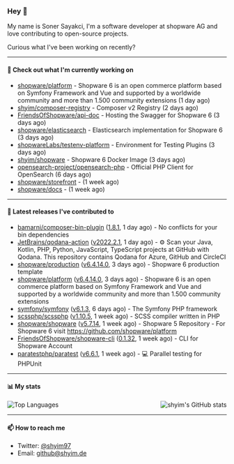 ### Hey 👋

My name is Soner Sayakci, I'm a software developer at shopware AG and love contributing to open-source projects.

Curious what I've been working on recently?

---

#### 👷 Check out what I'm currently working on

- [shopware/platform](https://github.com/shopware/platform) - Shopware 6 is an open commerce platform based on Symfony Framework and Vue and supported by a worldwide community and more than 1.500 community extensions (1 day ago)
- [shyim/composer-registry](https://github.com/shyim/composer-registry) - Composer v2 Registry (2 days ago)
- [FriendsOfShopware/api-doc](https://github.com/FriendsOfShopware/api-doc) - Hosting the Swagger for Shopware 6 (3 days ago)
- [shopware/elasticsearch](https://github.com/shopware/elasticsearch) - Elasticsearch implementation for Shopware 6 (3 days ago)
- [shopwareLabs/testenv-platform](https://github.com/shopwareLabs/testenv-platform) - Environment for Testing Plugins (3 days ago)
- [shyim/shopware](https://github.com/shyim/shopware) - Shopware 6 Docker Image (3 days ago)
- [opensearch-project/opensearch-php](https://github.com/opensearch-project/opensearch-php) - Official PHP Client for OpenSearch (6 days ago)
- [shopware/storefront](https://github.com/shopware/storefront) -  (1 week ago)
- [shopware/docs](https://github.com/shopware/docs) -  (1 week ago)

---

#### 🔭 Latest releases I've contributed to

- [bamarni/composer-bin-plugin](https://github.com/bamarni/composer-bin-plugin) ([1.8.1](https://github.com/bamarni/composer-bin-plugin/releases/tag/1.8.1), 1 day ago) - No conflicts for your bin dependencies
- [JetBrains/qodana-action](https://github.com/JetBrains/qodana-action) ([v2022.2.1](https://github.com/JetBrains/qodana-action/releases/tag/v2022.2.1), 1 day ago) - ⚙️ Scan your Java, Kotlin, PHP, Python, JavaScript, TypeScript projects at GitHub with Qodana. This repository contains Qodana for Azure, GitHub and CircleCI
- [shopware/production](https://github.com/shopware/production) ([v6.4.14.0](https://github.com/shopware/production/releases/tag/v6.4.14.0), 3 days ago) - Shopware 6 production template
- [shopware/platform](https://github.com/shopware/platform) ([v6.4.14.0](https://github.com/shopware/platform/releases/tag/v6.4.14.0), 3 days ago) - Shopware 6 is an open commerce platform based on Symfony Framework and Vue and supported by a worldwide community and more than 1.500 community extensions
- [symfony/symfony](https://github.com/symfony/symfony) ([v6.1.3](https://github.com/symfony/symfony/releases/tag/v6.1.3), 6 days ago) - The Symfony PHP framework
- [scssphp/scssphp](https://github.com/scssphp/scssphp) ([v1.10.5](https://github.com/scssphp/scssphp/releases/tag/v1.10.5), 1 week ago) - SCSS compiler written in PHP
- [shopware/shopware](https://github.com/shopware/shopware) ([v5.7.14](https://github.com/shopware/shopware/releases/tag/v5.7.14), 1 week ago) - Shopware 5 Repository - For Shopware 6 visit https://github.com/shopware/platform
- [FriendsOfShopware/shopware-cli](https://github.com/FriendsOfShopware/shopware-cli) ([0.1.32](https://github.com/FriendsOfShopware/shopware-cli/releases/tag/0.1.32), 1 week ago) - CLI for Shopware Account
- [paratestphp/paratest](https://github.com/paratestphp/paratest) ([v6.6.1](https://github.com/paratestphp/paratest/releases/tag/v6.6.1), 1 week ago) - :computer: Parallel testing for PHPUnit

---

#### 📊 My stats

<img align="right" alt="shyim's GitHub stats" src="https://github-readme-stats.vercel.app/api?username=shyim&count_private=1&show_icons=true&" />

![Top Languages](https://github-readme-stats.vercel.app/api/top-langs/?username=shyim)

---

#### 📫 How to reach me

- Twitter: [@shyim97](https://twitter.com/shyim97)
- Email: [github@shyim.de](mailto://github@shyim.de)
